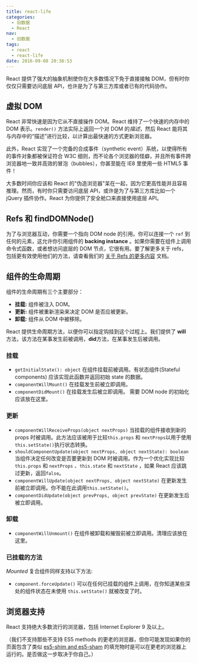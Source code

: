```yaml
---
title: react-life
categories:
  - 旧数据
  - React
nav:
  - 旧数据
tags:
  - react
  - react-life
date: 2016-09-08 20:38:53
---
```


React 提供了强大的抽象机制使你在大多数情况下免于直接接触 DOM，但有时你仅仅只需要访问底层 API，也许是为了与第三方库或者已有的代码协作。

<!--more-->

## 虚拟 DOM

React 非常快速是因为它从不直接操作 DOM。React 维持了一个快速的内存中的 DOM 表示。`render()` 方法实际上返回一个对 DOM 的*描述*，然后 React 能将其与内存中的“描述”进行比较，以计算出最快速的方式更新浏览器。

此外，React 实现了一个完备的合成事件（synthetic event）系统，以使得所有的事件对象都被保证符合 W3C 细则，而不论各个浏览器的怪癖，并且所有事件跨浏览器地一致并高效的冒泡（bubbles），你甚至能在 IE8 里使用一些 HTML5 事件！

大多数时间你应该和 React 的"伪造浏览器"呆在一起，因为它更高性能并且容易推理。然而，有时你只需要访问底层 API，或许是为了与第三方库比如一个 jQuery 插件协作。React 为你提供了安全舱口来直接使用底层 API。

## Refs 和 findDOMNode()

为了与浏览器互动，你需要一个指向 DOM node 的引用。你可以连接一个 `ref` 到任何的元素，这允许你引用组件的 **backing instance** 。如果你需要在组件上调用命令式函数，或者想访问底层的 DOM 节点，它很有用。要了解更多关于 refs，包括更有效使用他们的方法，请查看我们的 [关于 Refs 的更多内容](/react/docs/more-about-refs-zh-CN.html) 文档。

## 组件的生命周期

组件的生命周期有三个主要部分：

- **挂载:** 组件被注入 DOM。
- **更新:** 组件被重新渲染来决定 DOM 是否应被更新。
- **卸载:** 组件从 DOM 中被移除。

React 提供生命周期方法，以便你可以指定钩挂到这个过程上。我们提供了 **will** 方法，该方法在某事发生前被调用，**did**方法，在某事发生后被调用。

### 挂载

- `getInitialState(): object` 在组件挂载前被调用。有状态组件(Stateful components) 应该实现此函数并返回初始 state 的数据。
- `componentWillMount()` 在挂载发生前被立即调用。
- `componentDidMount()` 在挂载发生后被立即调用。 需要 DOM node 的初始化应该放在这里。

### 更新

- `componentWillReceiveProps(object nextProps)` 当挂载的组件接收到新的 props 时被调用。此方法应该被用于比较`this.props` 和 `nextProps`以用于使用`this.setState()`执行状态转换。
- `shouldComponentUpdate(object nextProps, object nextState): boolean` 当组件决定任何改变是否要更新到 DOM 时被调用。作为一个优化实现比较`this.props` 和 `nextProps` 、`this.state` 和 `nextState` ，如果 React 应该跳过更新，返回`false`。
- `componentWillUpdate(object nextProps, object nextState)` 在更新发生前被立即调用。你不能在此调用`this.setState()`。
- `componentDidUpdate(object prevProps, object prevState)` 在更新发生后被立即调用。

### 卸载

- `componentWillUnmount()` 在组件被卸载和摧毁前被立即调用。清理应该放在这里。

### 已挂载的方法

_Mounted_ 复合组件同样支持以下方法:

- `component.forceUpdate()` 可以在任何已挂载的组件上调用，在你知道某些深处的组件状态在未使用 `this.setState()` 就被改变了时。

## 浏览器支持

React 支持绝大多数流行的浏览器，包括 Internet Explorer 9 及以上。

（我们不支持那些不支持 ES5 methods 的更老的浏览器，但你可能发现如果你的页面包含了类似 [es5-shim and es5-sham](https://github.com/es-shims/es5-shim) 的填充物时是可以在更老的浏览器上运行的。是否做这一步取决于你自己。）
